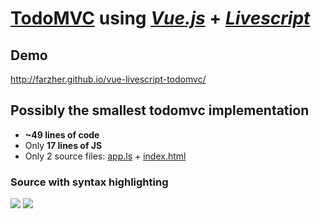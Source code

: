 # [TodoMVC](http://farzher.github.io/vue-livescript-todomvc/) using *[Vue.js](https://github.com/yyx990803/vue)* + *[Livescript](https://github.com/gkz/LiveScript)*

## Demo
http://farzher.github.io/vue-livescript-todomvc/

## Possibly the smallest todomvc implementation
* **~49 lines of code**
* Only **17 lines of JS**
* Only 2 source files: [app.ls](https://github.com/farzher/vue-livescript-todomvc/blob/gh-pages/app.ls) + [index.html](https://github.com/farzher/vue-livescript-todomvc/blob/gh-pages/index.html)


### Source with syntax highlighting
![](http://i.imgur.com/XuXHiN5.png)
![](http://i.imgur.com/TQ1uoy6.png)

